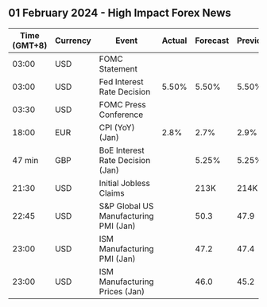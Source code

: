 ## 01 February 2024 - High Impact Forex News

| Time (GMT+8) | Currency | Event | Actual | Forecast | Previous |
|------|----------|-------|--------|----------|----------|
| 03:00 | USD | FOMC Statement |  |  |  |
| 03:00 | USD | Fed Interest Rate Decision | 5.50% | 5.50% | 5.50% |
| 03:30 | USD | FOMC Press Conference |  |  |  |
| 18:00 | EUR | CPI (YoY) (Jan) | 2.8% | 2.7% | 2.9% |
| 47 min | GBP | BoE Interest Rate Decision (Jan) |  | 5.25% | 5.25% |
| 21:30 | USD | Initial Jobless Claims |  | 213K | 214K |
| 22:45 | USD | S&P Global US Manufacturing PMI (Jan) |  | 50.3 | 47.9 |
| 23:00 | USD | ISM Manufacturing PMI (Jan) |  | 47.2 | 47.4 |
| 23:00 | USD | ISM Manufacturing Prices (Jan) |  | 46.0 | 45.2 |
